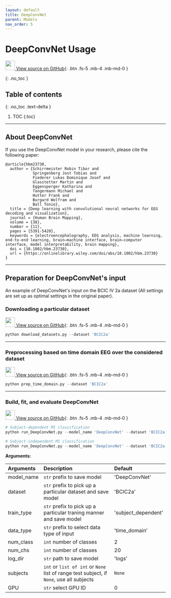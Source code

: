 ```yaml
---
layout: default
title: DeepConvNet
parent: Models
nav_order: 5
---
```


# DeepConvNet Usage

[<img src="https://mixnetbci.github.io/assets/images/github.png" width="30" height="30"> View source on GitHub](https://github.com/Max-Phairot-A/MixNet/blob/main/experiments/run_DeepConvNet.py){: .btn .fs-5 .mb-4 .mb-md-0 } 

{: .no_toc }

## Table of contents
{: .no_toc .text-delta }

1. TOC
{:toc}

---
## About DeepConvNet

If you use the DeepConvNet model in your research, please cite the following paper:

```
@article{hbm23730,
  author = {Schirrmeister Robin Tibor and 
            Springenberg Jost Tobias and 
            Fiederer Lukas Dominique Josef and 
            Glasstetter Martin and 
            Eggensperger Katharina and 
            Tangermann Michael and 
            Hutter Frank and 
            Burgard Wolfram and 
            Ball Tonio},
  title = {Deep learning with convolutional neural networks for EEG decoding and visualization},
  journal = {Human Brain Mapping},
  volume = {38},
  number = {11},
  pages = {5391-5420},
  keywords = {electroencephalography, EEG analysis, machine learning, end‐to‐end learning, brain–machine interface, brain–computer interface, model interpretability, brain mapping},
  doi = {10.1002/hbm.23730},
  url = {https://onlinelibrary.wiley.com/doi/abs/10.1002/hbm.23730}
}
```

---
## Preparation for DeepConvNet's input

An example of DeepConvNet's input on the BCIC IV 2a dataset (All settings are set up as optimal settings in the original paper).

### Downloading a particular dataset
[<img src="https://mixnetbci.github.io/assets/images/github.png" width="30" height="30"> View source on GitHub](https://github.com/Max-Phairot-A/MixNet/blob/main/experiments/download_datasets.py){: .btn .fs-5 .mb-4 .mb-md-0 } 
```py
python download_datasets.py --dataset 'BCIC2a'
```
---
### Preprocessing based on time domain EEG over the considered dataset 
[<img src="https://mixnetbci.github.io/assets/images/github.png" width="30" height="30"> View source on GitHub](https://github.com/Max-Phairot-A/MixNet/blob/main/experiments/prep_time_domain.py){: .btn .fs-5 .mb-4 .mb-md-0 } 
```py
python prep_time_domain.py --dataset 'BCIC2a'
```
---
### Build, fit, and evaluate DeepConvNet
[<img src="https://mixnetbci.github.io/assets/images/github.png" width="30" height="30"> View source on GitHub](https://github.com/Max-Phairot-A/MixNet/blob/main/experiments/run_DeepConvNet.py){: .btn .fs-5 .mb-4 .mb-md-0 } 
```py
# Subject-dependent MI classification
python run_DeepConvNet.py --model_name 'DeepConvNet' --dataset 'BCIC2a' --train_type 'subject_dependent' --data_type 'time_domain' --num_class 2  --num_chs 20 --GPU 0

# Subject-independent MI classification
python run_DeepConvNet.py --model_name 'DeepConvNet' --dataset 'BCIC2a' --train_type 'subject_independent' --data_type 'time_domain' --num_class 2  --num_chs 20 --GPU 0
```

**Arguments:**

| Arguments | Description | Default |
|:---|:----|:---|
|  model_name  | `str` prefix to save model | 'DeepConvNet' |
|  dataset     | `str` prefix to pick up a particular dataset and save model | 'BCIC2a'|
|  train_type  | `str` prefix to pick up a particular traning manner and save model | 'subject_dependent'|
|  data_type   | `str` prefix to select data type of input | 'time_domain' |
| num_class    | `int` number of classes  | 2  |
| num_chs      | `int` number of classes  | 20 |
| log_dir      | `str` path to save model | 'logs' |
|  subjects    | `int` or `list of int` or `None` list of range test subject, if `None`, use all subjects | `None` |
|  GPU         |  `str` select GPU ID | 0 | -